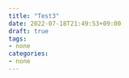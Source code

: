 ```yaml
---
title: "Test3"
date: 2022-07-18T21:49:53+09:00
draft: true
tags:
- none
categories:
- none
---
```


